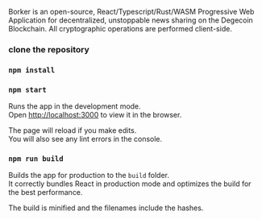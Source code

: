 Borker is an open-source, React/Typescript/Rust/WASM Progressive Web Application for decentralized, unstoppable news sharing on the Degecoin Blockchain. All cryptographic operations are performed client-side.

### clone the repository

### `npm install`

### `npm start`

Runs the app in the development mode.<br>
Open [http://localhost:3000](http://localhost:3000) to view it in the browser.

The page will reload if you make edits.<br>
You will also see any lint errors in the console.

### `npm run build`

Builds the app for production to the `build` folder.<br>
It correctly bundles React in production mode and optimizes the build for the best performance.

The build is minified and the filenames include the hashes.

